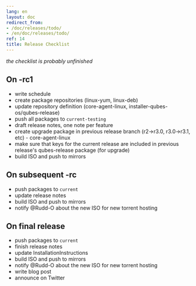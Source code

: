 ```yaml
---
lang: en
layout: doc
redirect_from:
- /doc/releases/todo/
- /en/doc/releases/todo/
ref: 14
title: Release Checklist
---
```



*the checklist is probably unfinished*

On -rc1
-------

* write schedule
* create package repositories (linux-yum, linux-deb)
* update repository definition (core-agent-linux, installer-qubes-os/qubes-release)
* push all packages to `current-testing`
* draft release notes, one note per feature
* create upgrade package in previous release branch (r2->r3.0, r3.0->r3.1, etc) - core-agent-linux
* make sure that keys for the current release are included in previous release's qubes-release package (for upgrade)
* build ISO and push to mirrors

On subsequent -rc
-----------------

* push packages to `current`
* update release notes
* build ISO and push to mirrors
* notify @Rudd-O about the new ISO for new torrent hosting

On final release
----------------

* push packages to `current`
* finish release notes
* update InstallationInstructions
* build ISO and push to mirrors
* notify @Rudd-O about the new ISO for new torrent hosting
* write blog post
* announce on Twitter
